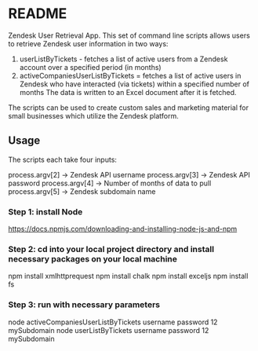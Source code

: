 # README #

Zendesk User Retrieval App. This set of command line scripts allows users to retrieve Zendesk user information in two ways:
1. userListByTickets - fetches a list of active users from a Zendesk account over a specified period (in months)
2. activeCompaniesUserListByTickets = fetches a list of active users in Zendesk who have interacted (via tickets) within a specified number of months
The data is written to an Excel document after it is fetched.

The scripts can be used to create custom sales and marketing material for small businesses which utilize the Zendesk platform.

## Usage ##

The scripts each take four inputs:

process.argv[2] → Zendesk API username
process.argv[3] → Zendesk API password
process.argv[4] → Number of months of data to pull
process.argv[5] → Zendesk subdomain name

### Step 1: install Node ###

https://docs.npmjs.com/downloading-and-installing-node-js-and-npm

### Step 2: cd into your local project directory and install necessary packages on your local machine ###

npm install xmlhttprequest
npm install chalk
npm install exceljs
npm install fs

### Step 3: run with necessary parameters ###

node activeCompaniesUserListByTickets username password 12 mySubdomain
node userListByTickets username password 12 mySubdomain